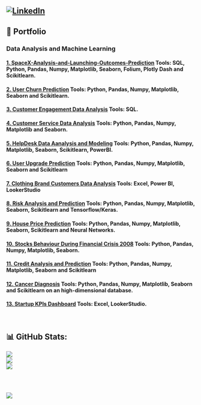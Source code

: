 ## [![LinkedIn](https://img.shields.io/badge/LinkedIn-%230077B5.svg?logo=linkedin&logoColor=white)](https://linkedin.com/in/https://www.linkedin.com/in/luiz-furtado-dev/) 

## 📂 Portfolio 
### Data Analysis and Machine Learning

#### [1. SpaceX-Analysis-and-Launching-Outcomes-Prediction](https://github.com/TSLSouth/SpaceX-Analysis-Launch-Outcomes-Prediction) Tools: SQL, Python, Pandas, Numpy, Matplotlib, Seaborn, Folium, Plotly Dash and Scikitlearn.

#### [2. User Churn Prediction](https://github.com/TSLSouth/Churn-Prediction) Tools: Python, Pandas, Numpy, Matplotlib, Seaborn and Scikitlearn.

#### [3. Customer Engagement Data Analysis](https://github.com/TSLSouth/SQL-Customer-Engagement-Analysis) Tools: SQL.

#### [4. Customer Service Data Analysis](https://github.com/TSLSouth/Customer-Service-Analysis-NYPD) Tools: Python, Pandas, Numpy, Matplotlib and Seaborn.

#### [5. HelpDesk Data Aanalysis and Modeling](https://github.com/TSLSouth/HelpDesk-EDA-ML-Dashboard) Tools: Python, Pandas, Numpy, Matplotlib, Seaborn, Scikitlearn, PowerBI.

#### [6. User Upgrade Prediction]() Tools: Python, Pandas, Numpy, Matplotlib, Seaborn and Scikitlearn 

#### [7. Clothing Brand Customers Data Analysis](https://github.com/TSLSouth/Customer-Analysis-of-a-Clothing-Brand-with-multiple-recomendations) Tools: Excel, Power BI, LookerStudio 

#### [8. Risk Analysis and Prediction](https://github.com/TSLSouth/Risk-Analysis-Prediction-with-Tensorflow) Tools:  Python, Pandas, Numpy, Matplotlib, Seaborn, Scikitlearn and Tensorflow/Keras.

#### [9. House Price Prediction](https://github.com/TSLSouth/House-Price-Predictions-with-Neural-Network) Tools: Python, Pandas, Numpy, Matplotlib, Seaborn, Scikitlearn and Neural Networks.

#### [10. Stocks Behaviour During Financial Crisis 2008](https://github.com/TSLSouth/EDA-on-US-Stocks-Behaviour-During-Financial-Crisis-2008) Tools: Python, Pandas, Numpy, Matplotlib, Seaborn.

#### [11. Credit Analysis and Prediction]() Tools: Python, Pandas, Numpy, Matplotlib, Seaborn and Scikitlearn 

#### [12. Cancer Diagnosis](https://github.com/TSLSouth/Cancer-Diagnosis-high-dimensional-db-using-PCA-and-SVM) Tools: Python, Pandas, Numpy, Matplotlib, Seaborn and Scikitlearn on an high-dimensional database.

#### [13. Startup KPIs Dashboard](https://github.com/TSLSouth/Startup-KPIs-Dashboard) Tools: Excel, LookerStudio.
<br>

## 📊 GitHub Stats:
![](https://github-readme-stats.vercel.app/api?username=TSLSouth&theme=dark&hide_border=false&include_all_commits=true&count_private=true)<br/>
![](https://github-readme-streak-stats.herokuapp.com/?user=TSLSouth&theme=dark&hide_border=false)<br/>
![](https://github-readme-stats.vercel.app/api/top-langs/?username=TSLSouth&theme=dark&hide_border=false&include_all_commits=true&count_private=true&layout=compact)

<br>

<br>

![](https://quotes-github-readme.vercel.app/api?type=horizontal&theme=dark)

<br>

<!-- Proudly created with GPRM ( https://gprm.itsvg.in ) -->
